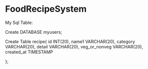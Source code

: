 # FoodRecipeSystem

My Sql Table:

Create DATABASE myusers;

Create Table recipe{
id INT(20),
name1 VARCHAR(20),
category VARCHAR(20),
detail VARCHAR(20),
veg_or_nonveg VARCHAR(20),
created_at TIMESTAMP


};
